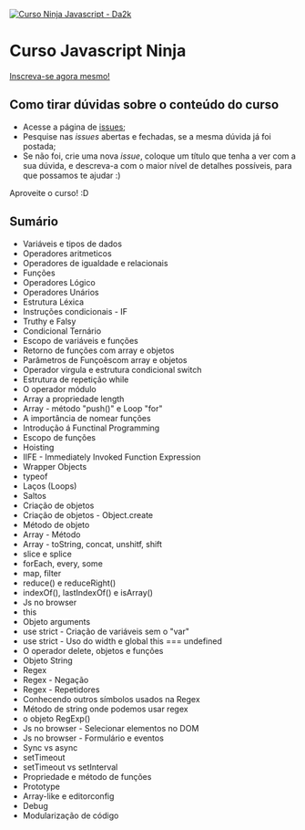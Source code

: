 [![Curso Ninja Javascript - Da2k](https://cloud.githubusercontent.com/assets/487669/6239059/58b94ab0-b6e7-11e4-8e5d-a5f2740870fd.png)](http://www.eventick.com.br/curso-javascript-ninja)

# Curso Javascript Ninja

[Inscreva-se agora mesmo!](http://www.eventick.com.br/curso-javascript-ninja)

## Como tirar dúvidas sobre o conteúdo do curso

- Acesse a página de [issues](https://github.com/da2k/curso-javascript-ninja/issues);
- Pesquise nas _issues_ abertas e fechadas, se a mesma dúvida já foi postada;
- Se não foi, crie uma nova _issue_, coloque um título que tenha a ver com a sua dúvida, e descreva-a com o maior nível de detalhes possíveis, para que possamos te ajudar :)


Aproveite o curso! :D

## Sumário
 - Variáveis e tipos de dados
 - Operadores aritmeticos
 - Operadores de igualdade e relacionais
 - Funções
 - Operadores Lógico
 - Operadores Unários
 - Estrutura Léxica
 - Instruções condicionais - IF
 - Truthy e Falsy
 - Condicional Ternário
 - Escopo de variáveis e funções
 - Retorno de funções com array e objetos
 - Parâmetros de Funçoẽscom array e objetos
 - Operador virgula e estrutura condicional switch 
 - Estrutura de repetição while 
 - O operador módulo
 - Array a propriedade length
 - Array - método "push()" e Loop "for"
 - A importância de nomear funções
 - Introdução á Functinal Programming
 - Escopo de funções
 - Hoisting
 - IIFE - Immediately Invoked Function Expression
 - Wrapper Objects
 - typeof
 - Laços (Loops)
 - Saltos
 - Criação de objetos
 - Criação de objetos - Object.create
 - Método de objeto
 - Array - Método
 - Array - toString, concat, unshitf, shift
 - slice e splice 
 - forEach, every, some
 - map, filter
 - reduce() e reduceRight()
 - indexOf(), lastIndexOf() e isArray()
 - Js no browser
 - this
 - Objeto arguments
 - use strict - Criação de variáveis sem o "var"
 - use strict - Uso do width e global this === undefined
 - O operador delete, objetos e funções
 - Objeto String
 - Regex
 - Regex - Negação
 - Regex - Repetidores
 - Conhecendo outros símbolos usados na Regex
 - Método de string onde podemos usar regex
 - o objeto RegExp()
 - Js no browser - Selecionar elementos no DOM
 - Js no browser - Formulário e eventos
 - Sync vs async
 - setTimeout
 - setTimeout vs setInterval
 - Propriedade e método de funções
 - Prototype
 - Array-like e editorconfig
 - Debug
 - Modularização de código
